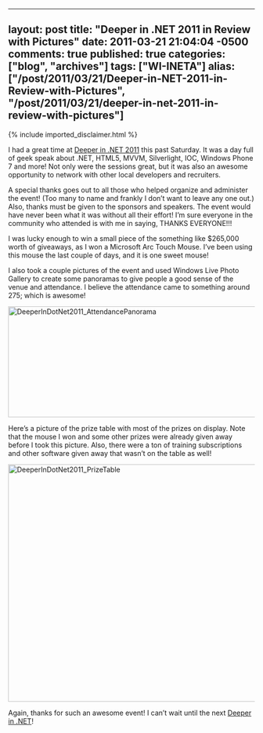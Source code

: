  ---
  layout: post
  title: "Deeper in .NET 2011 in Review with Pictures"
  date: 2011-03-21 21:04:04 -0500
  comments: true
  published: true
  categories: ["blog", "archives"]
  tags: ["WI-INETA"]
  alias: ["/post/2011/03/21/Deeper-in-NET-2011-in-Review-with-Pictures", "/post/2011/03/21/deeper-in-net-2011-in-review-with-pictures"]
  ---
<!-- more -->
{% include imported_disclaimer.html %}
<p>I had a great time at <a href="http://deeperin.net" target="_blank">Deeper in .NET 2011</a> this past Saturday. It was a day full of geek speak about .NET, HTML5, MVVM, Silverlight, IOC, Windows Phone 7 and more! Not only were the sessions great, but it was also an awesome opportunity to network with other local developers and recruiters.</p>  <p>A special thanks goes out to all those who helped organize and administer the event! (Too many to name and frankly I don’t want to leave any one out.) Also, thanks must be given to the sponsors and speakers. The event would have never been what it was without all their effort! I’m sure everyone in the community who attended is with me in saying, THANKS EVERYONE!!!</p>  <p>I was lucky enough to win a small piece of the something like $265,000 worth of giveaways, as I won a Microsoft Arc Touch Mouse. I’ve been using this mouse the last couple of days, and it is one sweet mouse!</p>  <p>I also took a couple pictures of the event and used Windows Live Photo Gallery to create some panoramas to give people a good sense of the venue and attendance. I believe the attendance came to something around 275; which is awesome!</p>  <p><a href="http://pietschsoft.com/image.axd?picture=DeeperInDotNet2011_AttendancePanorama.png"><img style="background-image: none; border-bottom: 0px; border-left: 0px; padding-left: 0px; padding-right: 0px; display: inline; border-top: 0px; border-right: 0px; padding-top: 0px" title="DeeperInDotNet2011_AttendancePanorama" border="0" alt="DeeperInDotNet2011_AttendancePanorama" src="http://pietschsoft.com/image.axd?picture=DeeperInDotNet2011_AttendancePanorama_thumb.png" width="644" height="226" /></a></p>  <p>Here’s a picture of the prize table with most of the prizes on display. Note that the mouse I won and some other prizes were already given away before I took this picture. Also, there were a ton of training subscriptions and other software given away that wasn’t on the table as well!</p>  <p><a href="http://pietschsoft.com/image.axd?picture=DeeperInDotNet2011_PrizeTable.png"><img style="background-image: none; border-bottom: 0px; border-left: 0px; padding-left: 0px; padding-right: 0px; display: inline; border-top: 0px; border-right: 0px; padding-top: 0px" title="DeeperInDotNet2011_PrizeTable" border="0" alt="DeeperInDotNet2011_PrizeTable" src="http://pietschsoft.com/image.axd?picture=DeeperInDotNet2011_PrizeTable_thumb.png" width="644" height="484" /></a></p>  <p>Again, thanks for such an awesome event! I can’t wait until the next <a href="http://deeperin.net" target="_blank">Deeper in .NET</a>!</p>
